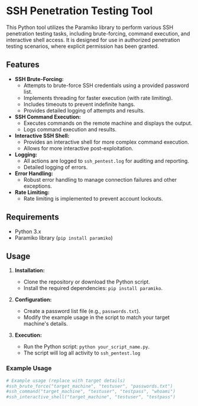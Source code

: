 # SSH Penetration Testing Tool

This Python tool utilizes the Paramiko library to perform various SSH penetration testing tasks, including brute-forcing, command execution, and interactive shell access. It is designed for use in authorized penetration testing scenarios, where explicit permission has been granted.

## Features

* **SSH Brute-Forcing:**
    * Attempts to brute-force SSH credentials using a provided password list.
    * Implements threading for faster execution (with rate limiting).
    * Includes timeouts to prevent indefinite hangs.
    * Provides detailed logging of attempts and results.
* **SSH Command Execution:**
    * Executes commands on the remote machine and displays the output.
    * Logs command execution and results.
* **Interactive SSH Shell:**
    * Provides an interactive shell for more complex command execution.
    * Allows for more interactive post-exploitation.
* **Logging:**
    * All actions are logged to `ssh_pentest.log` for auditing and reporting.
    * Detailed logging of errors.
* **Error Handling:**
    * Robust error handling to manage connection failures and other exceptions.
* **Rate Limiting:**
    * Rate limiting is implemented to prevent account lockouts.

## Requirements

* Python 3.x
* Paramiko library (`pip install paramiko`)

## Usage

1.  **Installation:**
    * Clone the repository or download the Python script.
    * Install the required dependencies: `pip install paramiko`.

2.  **Configuration:**
    * Create a password list file (e.g., `passwords.txt`).
    * Modify the example usage in the script to match your target machine's details.

3.  **Execution:**
    * Run the Python script: `python your_script_name.py`.
    * The script will log all activity to `ssh_pentest.log`

### Example Usage

```python
# Example usage (replace with target details)
#ssh_brute_force("target_machine", "testuser", "passwords.txt")
#ssh_command("target_machine", "testuser", "testpass", "whoami")
#ssh_interactive_shell("target_machine", "testuser", "testpass")
